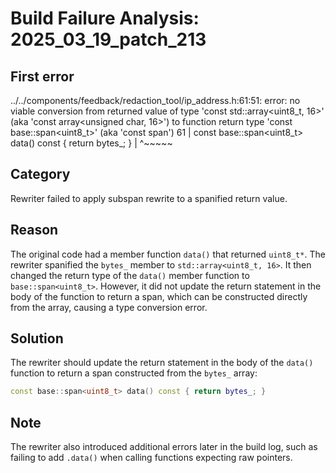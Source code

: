# Build Failure Analysis: 2025_03_19_patch_213

## First error

../../components/feedback/redaction_tool/ip_address.h:61:51: error: no viable conversion from returned value of type 'const std::array<uint8_t, 16>' (aka 'const array<unsigned char, 16>') to function return type 'const base::span<uint8_t>' (aka 'const span<unsigned char>')
   61 |   const base::span<uint8_t> data() const { return bytes_; }
      |                                                   ^~~~~~

## Category
Rewriter failed to apply subspan rewrite to a spanified return value.

## Reason
The original code had a member function `data()` that returned `uint8_t*`. The rewriter spanified the `bytes_` member to `std::array<uint8_t, 16>`. It then changed the return type of the `data()` member function to `base::span<uint8_t>`. However, it did not update the return statement in the body of the function to return a span, which can be constructed directly from the array, causing a type conversion error.

## Solution
The rewriter should update the return statement in the body of the `data()` function to return a span constructed from the `bytes_` array:

```c++
const base::span<uint8_t> data() const { return bytes_; }
```

## Note
The rewriter also introduced additional errors later in the build log, such as failing to add `.data()` when calling functions expecting raw pointers.